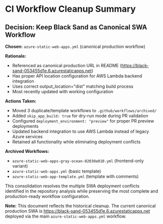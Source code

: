 # CI Workflow Cleanup Summary

## Decision: Keep Black Sand as Canonical SWA Workflow

**Chosen:** `azure-static-web-apps.yml` (canonical production workflow)

**Rationale:**
- Referenced as canonical production URL in README (https://black-sand-053455d1e.6.azurestaticapps.net)
- Has proper API location configuration for AWS Lambda backend integration
- Uses correct output_location="dist" matching build process
- Most recently updated with working configuration

**Actions Taken:**
- Moved 3 duplicate/template workflows to `.github/workflows/archived/`
- Added `skip_app_build: true` for dry-run mode during PR validation
- Configured `deployment_environment: "preview"` for proper PR preview deployments
- Updated backend integration to use AWS Lambda instead of legacy Azure services
- Retained all functionality while eliminating deployment conflicts

**Archived Workflows:**
- `azure-static-web-apps-gray-ocean-02030a010.yml` (frontend-only variant)
- `azure-static-web-apps.yml` (basic template)
- `azure-static-web-app-template.yml` (template with comments)

This consolidation resolves the multiple SWA deployment conflicts identified in the repository analysis while preserving the most complete and production-ready workflow configuration.

**Note:** This document reflects the historical cleanup. The current canonical production SWA is https://black-sand-053455d1e.6.azurestaticapps.net deployed via the main `azure-static-web-apps.yml` workflow.
